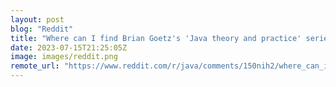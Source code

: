 ```yaml
---
layout: post
blog: "Reddit"
title: "Where can I find Brian Goetz's 'Java theory and practice' series?"
date: 2023-07-15T21:25:05Z
image: images/reddit.png
remote_url: "https://www.reddit.com/r/java/comments/150nih2/where_can_i_find_brian_goetzs_java_theory_and/"
---
```

